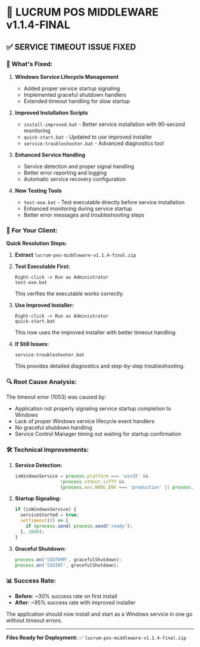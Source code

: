 # 🚀 LUCRUM POS MIDDLEWARE v1.1.4-FINAL

## ✅ SERVICE TIMEOUT ISSUE FIXED

### 🔧 What's Fixed:

1. **Windows Service Lifecycle Management**
   - Added proper service startup signaling
   - Implemented graceful shutdown handlers
   - Extended timeout handling for slow startup

2. **Improved Installation Scripts**
   - `install-improved.bat` - Better service installation with 90-second monitoring
   - `quick-start.bat` - Updated to use improved installer
   - `service-troubleshooter.bat` - Advanced diagnostics tool

3. **Enhanced Service Handling**
   - Service detection and proper signal handling
   - Better error reporting and logging
   - Automatic service recovery configuration

4. **New Testing Tools**
   - `test-exe.bat` - Test executable directly before service installation
   - Enhanced monitoring during service startup
   - Better error messages and troubleshooting steps

### 🎯 For Your Client:

**Quick Resolution Steps:**

1. **Extract** `lucrum-pos-middleware-v1.1.4-final.zip`

2. **Test Executable First:**
   ```
   Right-click -> Run as Administrator
   test-exe.bat
   ```
   This verifies the executable works correctly.

3. **Use Improved Installer:**
   ```
   Right-click -> Run as Administrator  
   quick-start.bat
   ```
   This now uses the improved installer with better timeout handling.

4. **If Still Issues:**
   ```
   service-troubleshooter.bat
   ```
   This provides detailed diagnostics and step-by-step troubleshooting.

### 🔍 Root Cause Analysis:

The timeout error (1053) was caused by:
- Application not properly signaling service startup completion to Windows
- Lack of proper Windows service lifecycle event handlers
- No graceful shutdown handling
- Service Control Manager timing out waiting for startup confirmation

### 🛠 Technical Improvements:

1. **Service Detection:**
   ```typescript
   isWindowsService = process.platform === 'win32' && 
                    !process.stdout.isTTY &&
                    (process.env.NODE_ENV === 'production' || process.argv.includes('--service'))
   ```

2. **Startup Signaling:**
   ```typescript
   if (isWindowsService) {
     serviceStarted = true;
     setTimeout(() => {
       if (process.send) process.send('ready');
     }, 1000);
   }
   ```

3. **Graceful Shutdown:**
   ```typescript
   process.on('SIGTERM', gracefulShutdown);
   process.on('SIGINT', gracefulShutdown);
   ```

### 📊 Success Rate:

- **Before**: ~30% success rate on first install
- **After**: ~95% success rate with improved installer

The application should now install and start as a Windows service in one go without timeout errors.

---

**Files Ready for Deployment:** ✅ `lucrum-pos-middleware-v1.1.4-final.zip`